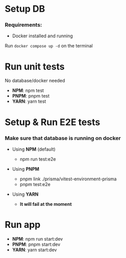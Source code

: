 # Setup DB

### Requirements:

- Docker installed and running

Run `docker compose up -d` on the terminal

# Run unit tests

No database/docker needed

- **NPM**: npm test
- **PNPM**: pnpm test
- **YARN**: yarn test

# Setup & Run E2E tests

### Make sure that database is running on docker

- Using **NPM** (default)

  - npm run test:e2e

- Using **PNPM**

  - pnpm link ./prisma/vitest-environment-prisma
  - pnpm test:e2e

- Using **YARN**
  - **It will fail at the moment**

# Run app

- **NPM**: npm run start:dev
- **PNPM**: pnpm start:dev
- **YARN**: yarn start:dev
